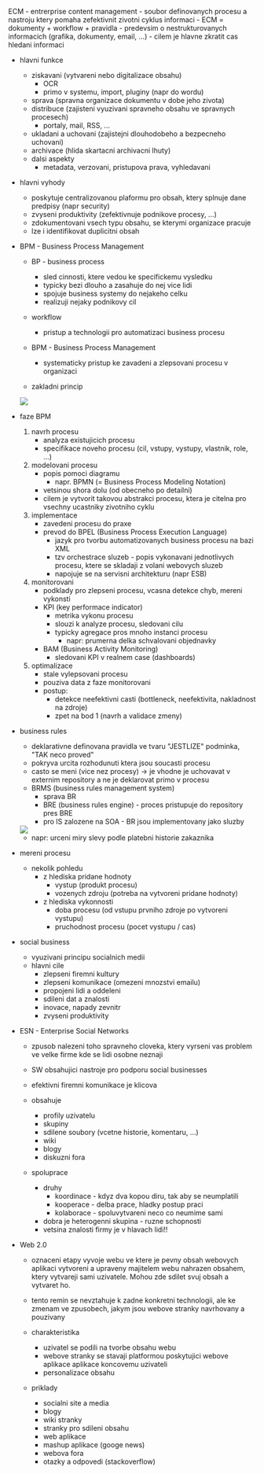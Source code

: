 ECM - entrerprise content management
    - soubor definovanych procesu a nastroju ktery pomaha zefektivnit zivotni cyklus informaci
    - ECM = dokumenty + workflow + pravidla
    - predevsim o nestrukturovanych informacich (grafika, dokumenty, email, ...)
    - cilem je hlavne zkratit cas hledani informaci

- hlavni funkce
    - ziskavani (vytvareni nebo digitalizace obsahu)
        - OCR
        - primo v systemu, import, pluginy (napr do wordu)
    - sprava (spravna organizace dokumentu v dobe jeho zivota)
    - distribuce (zajisteni vyuzivani spravneho obsahu ve spravnych procesech)
        - portaly, mail, RSS, ...
    - ukladani a uchovani (zajistejni dlouhodobeho a bezpecneho uchovani)
    - archivace (hlida skartacni archivacni lhuty)
    - dalsi aspekty
        - metadata, verzovani, pristupova prava, vyhledavani

- hlavni vyhody
    - poskytuje centralizovanou plaformu pro obsah, ktery splnuje dane predpisy (napr security)
    - zvyseni produktivity (zefektivnuje podnikove procesy, ...)
    - zdokumentovani vsech typu obsahu, se kterymi organizace pracuje
    - lze i identifikovat duplicitni obsah

- BPM - Business Process Management
    - BP - business process
        - sled cinnosti, ktere vedou ke specifickemu vysledku
        - typicky bezi dlouho a zasahuje do nej vice lidi
        - spojuje business systemy do nejakeho celku
        - realizuji nejaky podnikovy cil
    - workflow
        - pristup a technologii pro automatizaci business procesu

    - BPM - Business Process Management
        - systematicky pristup ke zavadeni a zlepsovani procesu v organizaci
    - zakladni princip

    <img src="../img/22-spoluprace_a_komunikace_ve_firmach/01.png">

- faze BPM
    1. navrh procesu
        - analyza existujicich procesu
        - specifikace noveho procesu (cil, vstupy, vystupy, vlastnik, role, ...)
    2. modelovani procesu
        - popis pomoci diagramu
            - napr. BPMN (= Business Process Modeling Notation)
        - vetsinou shora dolu (od obecneho po detailni)
        - cilem je vytvorit takovou abstrakci procesu, ktera je citelna pro vsechny ucastniky zivotniho cyklu
    3. implementace
        - zavedeni procesu do praxe
        - prevod do BPEL (Business Process Execution Language)
            - jazyk pro tvorbu automatizovanych business procesu na bazi XML
            - tzv orchestrace sluzeb - popis vykonavani jednotlivych procesu, ktere se skladaji z volani webovych sluzeb
            - napojuje se na servisni architekturu (napr ESB)
    4. monitorovani
        - podklady pro zlepseni procesu, vcasna detekce chyb, mereni vykonsti
        - KPI (key performace indicator)
             - metrika vykonu procesu
             - slouzi k analyze procesu, sledovani cilu
             - typicky agregace pros mnoho instanci procesu
                - napr: prumerna delka schvalovani objednavky
        - BAM (Business Activity Monitoring)
            - sledovani KPI v realnem case (dashboards)
    5. optimalizace
        - stale vylepsovani procesu
        - pouziva data z faze monitorovani
        - postup:
            - detekce neefektivni casti (bottleneck, neefektivita, nakladnost na zdroje)
            - zpet na bod 1 (navrh a validace zmeny)

- business rules
    - deklarativne definovana pravidla ve tvaru "JESTLIZE" podminka, "TAK neco proved"
    - pokryva urcita rozhodunuti ktera jsou soucasti procesu
    - casto se meni (vice nez procesy) -> je vhodne je uchovavat v externim repository a ne je deklarovat primo v procesu
    - BRMS (business rules management system)
        - sprava BR
        - BRE (business rules engine) - proces pristupuje do repository pres BRE
        - pro IS zalozene na SOA - BR jsou implementovany jako sluzby

    <img src="../img/22-spoluprace_a_komunikace_ve_firmach/02.png">

    - napr: urceni miry slevy podle platebni historie zakaznika

- mereni procesu
    - nekolik pohledu
        - z hlediska pridane hodnoty
            - vystup (produkt procesu)
            - vozenych zdroju (potreba na vytvoreni pridane hodnoty)
        - z hlediska vykonnosti
            - doba procesu (od vstupu prvniho zdroje po vytvoreni vystupu)
            - pruchodnost procesu (pocet vystupu / cas)

- social business
    - vyuzivani principu socialnich medii
    - hlavni cile
        - zlepseni firemni kultury
        - zlepseni komunikace (omezeni mnozstvi emailu)
        - propojeni lidi a oddeleni
        - sdileni dat a znalosti
        - inovace, napady zevnitr
        - zvyseni produktivity

- ESN - Enterprise Social Networks
    - zpusob nalezeni toho spravneho cloveka, ktery vyrseni vas problem ve velke firme kde se lidi osobne neznaji
    - SW obsahujici nastroje pro podporu social businesses
    - efektivni firemni komunikace je klicova
    - obsahuje
        - profily uzivatelu
        - skupiny
        - sdilene soubory (vcetne historie, komentaru, ...)
        - wiki
        - blogy
        - diskuzni fora

    - spoluprace
        - druhy
            - koordinace - kdyz dva kopou diru, tak aby se neumplatili
            - kooperace - delba prace, hladky postup praci
            - kolaborace - spoluvytvareni neco co neumime sami
        - dobra je heterogenni skupina - ruzne schopnosti 
        - vetsina znalosti firmy je v hlavach lidi!!

- Web 2.0
    - oznaceni etapy vyvoje webu ve ktere je pevny obsah webovych aplikaci vytvoreni a upraveny majitelem webu nahrazen obsahem, ktery vytvareji sami uzivatele. Mohou zde sdilet svuj obsah a vytvaret ho.
    - tento remin se nevztahuje k zadne konkretni technologii, ale ke zmenam ve zpusobech, jakym jsou webove stranky navrhovany a pouzivany

    - charakteristika
        - uzivatel se podili na tvorbe obsahu webu
        - webove stranky se stavaji platformou poskytujici webove aplikace aplikace koncovemu uzivateli
        - personalizace obsahu

    - priklady
        - socialni site a media
        - blogy
        - wiki stranky
        - stranky pro sdileni obsahu
        - web aplikace
        - mashup aplikace (googe news)
        - webova fora
        - otazky a odpovedi (stackoverflow)